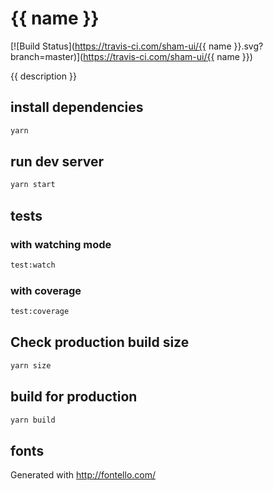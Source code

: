 # {{ name }}
[![Build Status](https://travis-ci.com/sham-ui/{{ name }}.svg?branch=master)](https://travis-ci.com/sham-ui/{{ name }})

{{ description }}

## install dependencies
``` bash
yarn
```

## run dev server
``` bash
yarn start
```

## tests
### with watching mode
```bash
test:watch
```
### with coverage
```bash
test:coverage
```

## Check production build size
```bash
yarn size
```

## build for production
``` bash
yarn build
```

## fonts
Generated with http://fontello.com/